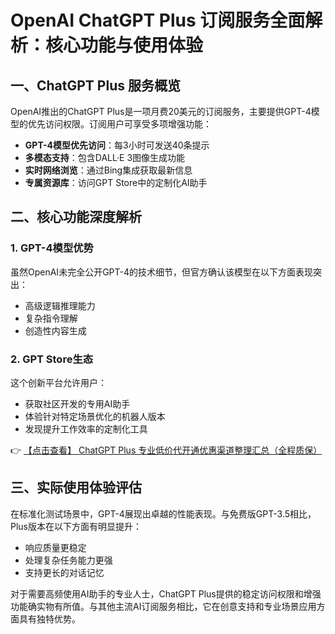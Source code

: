 # OpenAI ChatGPT Plus 订阅服务全面解析：核心功能与使用体验

## 一、ChatGPT Plus 服务概览
OpenAI推出的ChatGPT Plus是一项月费20美元的订阅服务，主要提供GPT-4模型的优先访问权限。订阅用户可享受多项增强功能：

- **GPT-4模型优先访问**：每3小时可发送40条提示
- **多模态支持**：包含DALL·E 3图像生成功能
- **实时网络浏览**：通过Bing集成获取最新信息
- **专属资源库**：访问GPT Store中的定制化AI助手

## 二、核心功能深度解析

### 1. GPT-4模型优势
虽然OpenAI未完全公开GPT-4的技术细节，但官方确认该模型在以下方面表现突出：
- 高级逻辑推理能力
- 复杂指令理解
- 创造性内容生成

### 2. GPT Store生态
这个创新平台允许用户：
- 获取社区开发的专用AI助手
- 体验针对特定场景优化的机器人版本
- 发现提升工作效率的定制化工具

👉 [【点击查看】 ChatGPT Plus 专业低价代开通优惠渠道整理汇总（全程质保）](https://bit.ly/DaiKai)

## 三、实际使用体验评估
在标准化测试场景中，GPT-4展现出卓越的性能表现。与免费版GPT-3.5相比，Plus版本在以下方面有明显提升：

- 响应质量更稳定
- 处理复杂任务能力更强
- 支持更长的对话记忆

对于需要高频使用AI助手的专业人士，ChatGPT Plus提供的稳定访问权限和增强功能确实物有所值。与其他主流AI订阅服务相比，它在创意支持和专业场景应用方面具有独特优势。